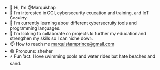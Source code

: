 - 👋 Hi, I’m @Marquishap
- 👀 I’m interested in GCI, cybersecurity education and training, and IoT Secuirty.
- 🌱 I’m currently learning about different cybersecruity tools and programming languages.
- 💞️ I’m looking to collaborate on projects to further my education and strengthen my skills so I can niche down.
- 📫 How to reach me marquishamprince@gmail.com
- 😄 Pronouns: she/her
- ⚡ Fun fact: I love swimming pools and water rides but hate beaches and sand. 

<!---
Marquishap/Marquishap is a ✨ special ✨ repository because its `README.md` (this file) appears on your GitHub profile.
You can click the Preview link to take a look at your changes.
--->
